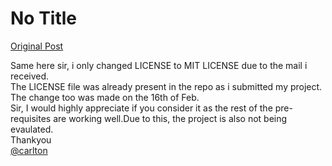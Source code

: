 # No Title

[Original Post](https://discourse.onlinedegree.iitm.ac.in/t/171141/422)

<p>Same here sir, i only changed LICENSE to MIT LICENSE due to the mail i received.<br>
The LICENSE file was already present in the repo as i submitted my project. The change too was made on the 16th of Feb.<br>
Sir, I would highly appreciate if you consider it as the rest of the pre-requisites are working well.Due to this, the project is also not being evaulated.<br>
Thankyou<br>
<a class="mention" href="/u/carlton">@carlton</a></p>